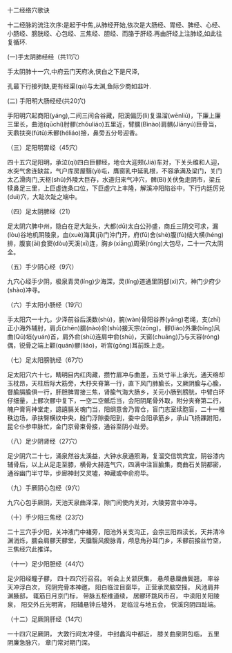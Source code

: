 
十二经络穴歌诀

十二经脉的流注次序:是起于中焦,从肺经开始,依次是大肠经、胃经、脾经、心经、小肠经、膀胱经、心包经、三焦经、胆经、而胳于肝经.再由肝经上注肺经,如此往复循环.

(一)手太阴肺经经（共11穴）

手太阴肺十一穴,中府云门天府决,侠白之下是尺泽,

孔最下行接列缺,更有经渠(qú)与太渊,鱼际少商如韭叶.

(二) 手阳明大肠经经(共20穴)

手阳明穴起商阳(yáng),二间三间合谷藏，阳溪偏历(lì)复温溜(wēnliū)，下廉上廉三里长，曲池(qūchí)肘髎(zhǒuliáo)五里近，臂臑(Bìnào)肩髃(Jiānyú)巨骨当，天鼎扶突(fútū)禾髎(héliáo)接，鼻旁五分号迎香。

（三）足阳明胃经（45穴）

四十五穴足阳明，承泣(qì)四白巨髎经，地仓大迎颊(Jiá)车对，下关头维和人迎，水突气舍连缺盆，气户库房屋翳(yì)屯，膺窗乳中延乳根，不容承满及梁门，关门太乙滑肉门,天枢(shū)外陵大巨存，水道归来气冲穴，髀(Bì)关伏兔走阴市，梁丘犊鼻足三里，上巨虚连条口位，下巨虚穴上丰隆，解溪冲阳陷谷中，下行内廷厉兑(duì)穴，大趾次趾之端中。

（四）足太阴脾经（21）

足太阴穴脾中州，隐白在足大趾头，大都(dū)太白公孙盛，商丘三阴交可求，漏(lòu)谷地机阴陵泉，血(xuè)海萁(jī)门沖门开，府(fǔ)舍(shè)腹(fù)结大横(héng)排，腹哀(āi)食窦(dòu)天溪(xī)连，胸乡(xiāng)周荣(róng)大包尽，二十一穴太阴全。

（五）手少阴心经（9穴）

九穴心经手少阴，极泉青灵(líng)少海深，灵(líng)道通里阴郄(xì)穴，神门少府少(shào)冲寻。

（六）手太阳小肠经（19穴）

手太阳穴一十九，少泽前谷后溪数(shù)，腕(wàn)骨阳谷养(yǎng)老绳，支(zhī)正小海外辅肘，肩贞(zhēn)臑(nào)俞(shù)接天宗(zōng)，髎(liáo)外秉(bǐng)风曲(Qū)垣(yuán)首，肩外俞(shù)连肩中俞(shù)，天窗(chuāng)乃与天容(róng)偶，锐骨之端上颧(quán)髎(liáo)，听宫(gōng)耳前珠上走。

（七）足太阳膀胱经（67穴）

足太阳穴六十七，睛明目内红肉藏，攒竹眉冲与曲差，五处寸半上承光，通天络却玉枕昂，天柱后际大筋旁，大杼夹脊第一行，直下风门肺腧长，又厥阴腧与心腧，督腧膈腧俱一行，肝胆脾胃接三焦，肾腧气海大肠乡，关元小肠到膀胱，中臂白环仔细量，上髎次髎中复下，一空二空骶后当，会阳阴尾骨外取，附分夹脊第二行，魄户膏肓神堂走，譩譆膈关魂门当，阳纲意舍乃胃仓，盲门志室续胞盲，二十一椎秩边场，承扶臀横纹中央，殷门浮隙委阳到，委中合阳承筋乡，承山飞扬踝跗阳，昆仑仆参申脉忙，金门京骨束骨接，通谷至阴小趾旁。

（八）足少阴肾经（27穴）

足少阴穴二十七，涌泉然谷太溪益，大钟水泉通照海，复溜交信筑宾宜，阴谷漆内辅骨后，以上从足走至膝，横骨大赫连气穴，四满中注盲腧集，商曲石关阴都密，通谷幽门半寸毕，步廊神封又灵墟，神藏或中俞府毕。

（九）手厥阴心包经（9穴）

九穴心包手厥阴，天池天泉曲泽深，隙门间使内关对，大陵劳宫中冲寻。

（十）手少阳三焦经（23穴）

二十三穴手少阳，关冲液门中褚旁，阳池外关支沟正，会宗三阳四渎长，天井清冷渊消烁，臑会肩髎天髎堂，天牖翳风瘈脉青，颅息角孙耳门乡，禾髎前接丝竹空，三焦经穴此推详。

（十一）足少阳胆经（44穴）

足少阳经瞳子髎，
四十四穴行召召。
听会上关颔厌集，
悬颅悬厘曲鬓翘，
率谷天冲浮白次，
窍阴完骨本神邀，
阳白临泣目窗毕，
正营承灵脑空摇，
风池肩井渊腋部，
辄筋日月京门标，
带脉五枢维道续，
居髎环跳风市召，
中渎阳关阳陵泉，
阳交外丘光明宵，
阳辅悬钟丘墟外，
足临泣与地五会，
侠溪窍阴四趾端。

（十二）足厥阴肝经（14穴）

一十四穴足厥阴，
大敦行间太冲侵，
中封蠡沟中都近，
膝关曲泉阴包临，
五里阴廉急脉穴，
章门常对期门深。

